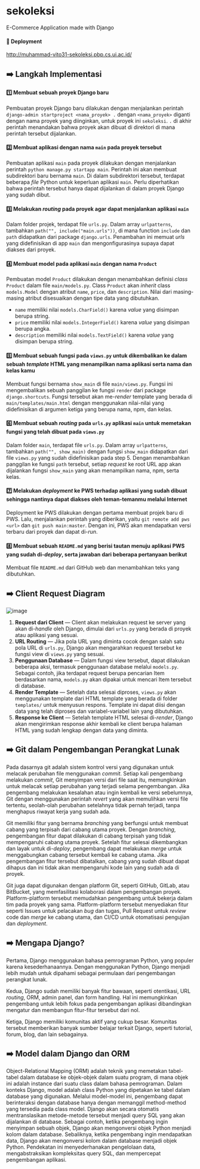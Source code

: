 # sekoleksi

E-Commerce Application made with Django

#### 🚀 Deployment

http://muhammad-vito31-sekoleksi.pbp.cs.ui.ac.id/

## ➡️ Langkah Implementasi

#### :one: Membuat sebuah proyek Django baru
Pembuatan proyek Django baru dilakukan dengan menjalankan perintah `django-admin startproject <nama_proyek> .` dengan `<nama_proyek>` diganti dengan nama proyek yang diinginkan, untuk proyek ini `sekoleksi`. `.` di akhir perintah menandakan bahwa proyek akan dibuat di direktori di mana perintah tersebut dijalankan.

#### :two: Membuat aplikasi dengan nama `main` pada proyek tersebut
Pembuatan aplikasi `main` pada proyek dilakukan dengan menjalankan perintah `python manage.py startapp main`. Perintah ini akan membuat subdirektori baru bernama `main`. Di dalam subdirektori tersebut, terdapat beberapa _file_ Python untuk keperluan aplikasi `main`. Perlu diperhatikan bahwa perintah tersebut hanya dapat dijalankan di dalam proyek Django yang sudah dibut.

#### :three: Melakukan _routing_ pada proyek agar dapat menjalankan aplikasi `main`
Dalam folder projek, terdapat file `urls.py`. Dalam array `urlpatterns`, tambahkan `path("", include("main.urls"))`, di mana function `include` dan `path` didapatkan dari package `django.urls`. Penambahan ini memuat _urls_ yang didefinisikan di app `main` dan mengonfigurasinya supaya dapat diakses dari proyek.

#### :four: Membuat model pada aplikasi `main` dengan nama `Product`
Pembuatan model `Product` dilakukan dengan menambahkan definisi _class_ `Product` dalam file `main/models.py`. Class `Product` akan _inherit_ class `models.Model` dengan atribut `name`, `price`, dan `description`. Nilai dari masing-masing atribut disesuaikan dengan tipe data yang dibutuhkan.

- `name` memiliki nilai `models.CharField()` karena _value_ yang disimpan berupa string.
- `price` memiliki nilai `models.IntegerField()` karena _value_ yang disimpan berupa angka.
- `description` memiliki nilai `models.TextField()` karena _value_ yang disimpan berupa string.

#### :five: Membuat sebuah fungsi pada `views.py` untuk dikembalikan ke dalam sebuah _template_ HTML yang menampilkan nama aplikasi serta nama dan kelas kamu
Membuat fungsi bernama `show_main` di file `main/views.py`. Fungsi ini mengembalikan sebuah panggilan ke fungsi `render` dari package `django.shortcuts`. Fungsi tersebut akan me-_render_ template yang berada di `main/templates/main.html` dengan menggunakan nilai-nilai yang didefinisikan di argumen ketiga yang berupa nama, npm, dan kelas.

#### :six: Membuat sebuah _routing_ pada `urls.py` aplikasi `main` untuk memetakan fungsi yang telah dibuat pada `views.py`
Dalam folder `main`, terdapat file `urls.py`. Dalam array `urlpatterns`, tambahkan `path("", show_main)` dengan fungsi `show_main` didapatkan dari file `views.py` yang sudah didefinisikan pada step 5. Dengan menambahkan panggilan ke fungsi `path` tersebut, setiap _request_ ke root URL app akan dijalankan fungsi `show_main` yang akan menampilkan nama, npm, serta kelas.

#### :seven: Melakukan _deployment_ ke PWS terhadap aplikasi yang sudah dibuat sehingga nantinya dapat diakses oleh teman-temanmu melalui Internet
Deployment ke PWS dilakukan dengan pertama membuat projek baru di PWS. Lalu, menjalankan perintah yang diberikan, yaitu `git remote add pws <url>` dan `git push main:master`. Dengan ini, PWS akan mendapatkan versi terbaru dari proyek dan dapat di-_run_.

#### :eight: Membuat sebuah `README.md` yang berisi tautan menuju aplikasi PWS yang sudah di-_deploy_, serta jawaban dari beberapa pertanyaan berikut
Membuat file `README.md` dari GitHub web dan menambahkan teks yang dibutuhkan.

## ➡️ Client Request Diagram
![image](https://github.com/user-attachments/assets/c17825ad-e24d-4cf3-a0b4-c34f8df6bdcf)

1. **Request dari Client** &mdash; Client akan melakukan request ke server yang akan di-_handle_ oleh Django, dimulai dari `urls.py` yang berada di proyek atau aplikasi yang sesuai.
2. **URL Routing** &mdash; Jika pola URL yang diminta cocok dengan salah satu pola URL di `urls.py`, Django akan mengarahkan request tersebut ke fungsi view di `views.py` yang sesuai.
3. **Penggunaan Database** &mdash; Dalam fungsi view tersebut, dapat dilakukan beberapa aksi, termasuk penggunaan database melalui `models.py`. Sebagai contoh, jika terdapat request berupa pencarian Item berdasarkan nama, `models.py` akan dipakai untuk mencari Item tersebut di database.
4. **Render Template** &mdash; Setelah data selesai diproses, `views.py` akan menggunakan template dari HTML template yang berada di folder `templates/` untuk menyusun respons. Template ini dapat diisi dengan data yang telah diproses dan variabel-variabel lain yang dibutuhkan.
5. **Response ke Client** &mdash; Setelah template HTML selesai di-_render_, Django akan mengirimkan response akhir kembali ke client berupa halaman HTML yang sudah lengkap dengan data yang diminta.

## ➡️ Git dalam Pengembangan Perangkat Lunak
Pada dasarnya git adalah sistem kontrol versi yang digunakan untuk melacak perubahan file menggunakan _commit_. Setiap kali pengembang melakukan _commit_, Git menyimpan versi dari file saat itu, memungkinkan untuk melacak setiap perubahan yang terjadi selama pengembangan. Jika pengembang melakukan kesalahan atau ingin kembali ke versi sebelumnya, Git dengan menggunakan perintah _revert_ yang akan memulihkan versi file tertentu, seolah-olah perubahan setelahnya tidak pernah terjadi, tanpa menghapus riwayat kerja yang sudah ada.

Git memiliki fitur yang bernama _branching_ yang berfungsi untuk membuat cabang yang terpisah dari cabang utama proyek. Dengan _branching_, pengembangan fitur dapat dilakukan di cabang terpisah yang tidak mempengaruhi cabang utama proyek. Setelah fitur selesai dikembangkan dan layak untuk di-_deploy_, pengembang dapat melakukan _merge_ untuk menggabungkan cabang tersebut kembali ke cabang utama. Jika pengembangan fitur tersebut dibatalkan, cabang yang sudah dibuat dapat dihapus dan ini tidak akan mempengaruhi kode lain yang sudah ada di proyek.

Git juga dapat digunakan dengan platform Git, seperti GitHub, GitLab, atau BitBucket, yang memfasilitasi kolaborasi dalam pengembangan proyek. Platform-platform tersebut memudahkan pengembang untuk bekerja dalam tim pada proyek yang sama. Platform-platform tersebut menyediakan fitur seperti Issues untuk pelacakan _bug_ dan tugas, Pull Request untuk _review_ code dan _merge_ ke cabang utama, dan CI/CD untuk otomatisasi pengujian dan _deployment_.

## ➡️ Mengapa Django?
Pertama, Django menggunakan bahasa pemrograman Python, yang populer karena kesederhanaannya. Dengan menggunakan Python, Django menjadi lebih mudah untuk dipahami sebagai permulaan dari pengembangan perangkat lunak.

Kedua, Django sudah memiliki banyak fitur bawaan, seperti otentikasi, URL _routing_, ORM, admin panel, dan form handling. Hal ini memungkinkan pengembang untuk lebih fokus pada pengembangan aplikasi dibandingkan mengatur dan membangun fitur-fitur tersebut dari nol.

Ketiga, Django memiliki komunitas aktif yang cukup besar. Komunitas tersebut memberikan banyak sumber belajar terkait Django, seperti tutorial, forum, blog, dan lain sebagainya.

## ➡️ Model dalam Django dan ORM
Object-Relational Mapping (ORM) adalah teknik yang memetakan tabel-tabel dalam database ke objek-objek dalam suatu program, di mana objek ini adalah instance dari suatu class dalam bahasa pemrograman. Dalam konteks Django, model adalah class Python yang dipetakan ke tabel dalam database yang digunakan. Melalui model-model ini, pengembang dapat berinteraksi dengan database hanya dengan memanggil method-method yang tersedia pada class model. Django akan secara otomatis mentranslasikan metode-metode tersebut menjadi query SQL yang akan dijalankan di database. Sebagai contoh, ketika pengembang ingin menyimpan sebuah objek, Django akan mengonversi objek Python menjadi kolom dalam database. Sebaliknya, ketika pengembang ingin mendapatkan data, Django akan mengonversi kolom dalam database menjadi objek Python. Pendekatan ini menyederhanakan pengelolaan data, mengabstraksikan kompleksitas query SQL, dan mempercepat pengembangan aplikasi.
